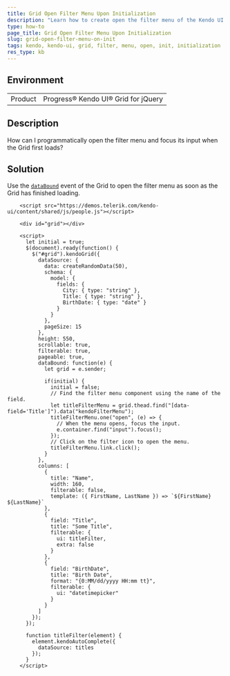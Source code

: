 ```yaml
---
title: Grid Open Filter Menu Upon Initialization
description: "Learn how to create open the filter menu of the Kendo UI Grid as soon as the component loads."
type: how-to
page_title: Grid Open Filter Menu Upon Initialization
slug: grid-open-filter-menu-on-init
tags: kendo, kendo-ui, grid, filter, menu, open, init, initialization
res_type: kb
---
```


## Environment

<table>
 <tr>
  <td>Product</td>
  <td>Progress® Kendo UI® Grid for jQuery</td>
 </tr>
</table>

## Description

How can I programmatically open the filter menu and focus its input when the Grid first loads?

## Solution

Use the [`dataBound`](/api/javascript/ui/grid/events/databound) event of the Grid to open the filter menu as soon as the Grid has finished loading.

```dojo
    <script src="https://demos.telerik.com/kendo-ui/content/shared/js/people.js"></script>

    <div id="grid"></div>

    <script>
      let initial = true;
      $(document).ready(function() {
        $("#grid").kendoGrid({
          dataSource: {
            data: createRandomData(50),
            schema: {
              model: {
                fields: {
                  City: { type: "string" },
                  Title: { type: "string" },
                  BirthDate: { type: "date" }
                }
              }
            },
            pageSize: 15
          },
          height: 550,
          scrollable: true,
          filterable: true,
          pageable: true,
          dataBound: function(e) {
            let grid = e.sender;

            if(initial) {
              initial = false;
              // Find the filter menu component using the name of the field.
              let titleFilterMenu = grid.thead.find("[data-field='Title']").data("kendoFilterMenu");
              titleFilterMenu.one("open", (e) => {
                // When the menu opens, focus the input.
                e.container.find("input").focus();
              });
              // Click on the filter icon to open the menu.
              titleFilterMenu.link.click();
            }
          },
          columns: [
            {
              title: "Name",
              width: 160,
              filterable: false,
              template: ({ FirstName, LastName }) => `${FirstName} ${LastName}`
            },
            {
              field: "Title",
              title: "Some Title",
              filterable: {
                ui: titleFilter,
                extra: false
              }
            },
            {
              field: "BirthDate",
              title: "Birth Date",
              format: "{0:MM/dd/yyyy HH:mm tt}",
              filterable: {
                ui: "datetimepicker"
              }
            }
          ]
        });
      });

      function titleFilter(element) {
        element.kendoAutoComplete({
          dataSource: titles
        });
      }
    </script>
```
